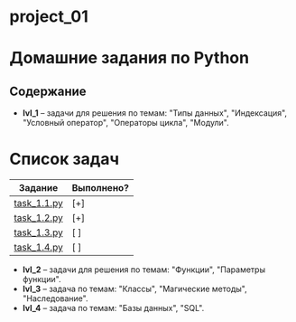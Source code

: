 # project_01
# Домашние задания по Python

## Содержание
* **lvl_1** – задачи для решения по темам: "Типы данных", "Индексация", "Условный оператор", "Операторы цикла", "Модули".
# Список задач

| Задание | Выполнено? |
|--------|------------|
| [task_1.1.py](./homeworks_lvl_1/task_1.1.py) | [+] |
| [task_1.2.py](./homeworks_lvl_1/task_l.2.py) | [+] |
| [task_1.3.py](./homeworks_lvl_1/task_1.3.py) | [ ] |
| [task_1.4.py](./homeworks_lvl_1/task_1.4.py) | [ ] |

* **lvl_2** – задачи для решения по темам: "Функции", "Параметры функции".
* **lvl_3** – задача по темам: "Классы", "Магические методы", "Наследование".
* **lvl_4** – задача по темам: "Базы данных", "SQL".